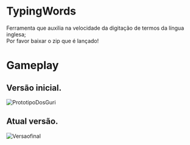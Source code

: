 # TypingWords
Ferramenta que auxilia na velocidade da digitação de termos da língua inglesa;  
Por favor baixar o zip que é lançado!

# Gameplay  
## Versão inicial.
![PrototipoDosGuri](https://github.com/Andriwll/TypingWords/assets/75597221/2cd6b449-a7ba-4b16-9112-502e765ff968)

## Atual versão.
![Versaofinal](https://i.imgur.com/McGgx2j.png)




